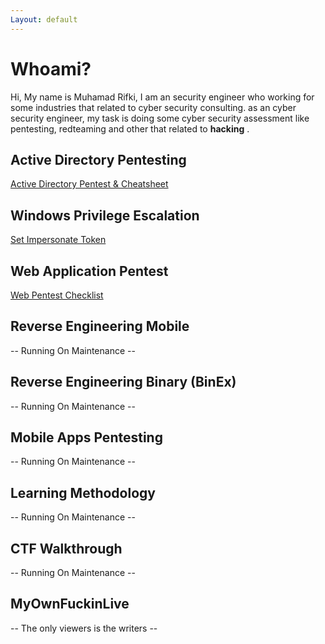 ```yaml
---
Layout: default
---
```


# Whoami?

Hi, My name is Muhamad Rifki, I am an security engineer who working for some industries that related to cyber security consulting. as an cyber security engineer, my task is doing some cyber security assessment like pentesting, redteaming and other that related to __hacking__ . 


## Active Directory Pentesting
[Active Directory Pentest & Cheatsheet](./Cheatsheet.md)

## Windows Privilege Escalation
[Set Impersonate Token](./1.md)


## Web Application Pentest
[Web Pentest Checklist](./web_checklist.md)

## Reverse Engineering Mobile
-- Running On Maintenance --

## Reverse Engineering Binary (BinEx)
-- Running On Maintenance --

## Mobile Apps Pentesting
-- Running On Maintenance --

## Learning Methodology
-- Running On Maintenance --

## CTF Walkthrough
-- Running On Maintenance --

## MyOwnFuckinLive
-- The only viewers is the writers --
